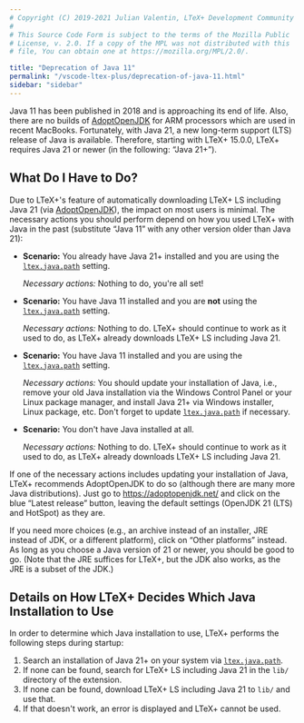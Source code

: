```yaml
---
# Copyright (C) 2019-2021 Julian Valentin, LTeX+ Development Community
#
# This Source Code Form is subject to the terms of the Mozilla Public
# License, v. 2.0. If a copy of the MPL was not distributed with this
# file, You can obtain one at https://mozilla.org/MPL/2.0/.

title: "Deprecation of Java 11"
permalink: "/vscode-ltex-plus/deprecation-of-java-11.html"
sidebar: "sidebar"
---
```


Java 11 has been published in 2018 and is approaching its end of life. Also, there are no builds of [AdoptOpenJDK](https://adoptopenjdk.net/) for ARM processors which are used in recent MacBooks. Fortunately, with Java 21, a new long-term support (LTS) release of Java is available. Therefore, starting with LTeX+ 15.0.0, LTeX+ requires Java 21 or newer (in the following: “Java 21+”).

## What Do I Have to Do?

Due to LTeX+'s feature of automatically downloading LTeX+ LS including Java 21 (via [AdoptOpenJDK](https://adoptopenjdk.net/)), the impact on most users is minimal. The necessary actions you should perform depend on how you used LTeX+ with Java in the past (substitute “Java 11” with any other version older than Java 21):

* **Scenario:** You already have Java 21+ installed and you are using the [`ltex.java.path`](../settings.html#ltexjavapath) setting.

  *Necessary actions:* Nothing to do, you're all set!
  
* **Scenario:** You have Java 11 installed and you are **not** using the [`ltex.java.path`](../settings.html#ltexjavapath) setting.

  *Necessary actions:* Nothing to do. LTeX+ should continue to work as it used to do, as LTeX+ already downloads LTeX+ LS including Java 21.

* **Scenario:** You have Java 11 installed and you are using the [`ltex.java.path`](../settings.html#ltexjavapath) setting.

  *Necessary actions:* You should update your installation of Java, i.e., remove your old Java installation via the Windows Control Panel or your Linux package manager, and install Java 21+ via Windows installer, Linux package, etc. Don't forget to update [`ltex.java.path`](../settings.html#ltexjavapath) if necessary.

* **Scenario:** You don't have Java installed at all.

  *Necessary actions:* Nothing to do. LTeX+ should continue to work as it used to do, as LTeX+ already downloads LTeX+ LS including Java 21.

If one of the necessary actions includes updating your installation of Java, LTeX+ recommends AdoptOpenJDK to do so (although there are many more Java distributions). Just go to <https://adoptopenjdk.net/> and click on the blue “Latest release” button, leaving the default settings (OpenJDK 21 (LTS) and HotSpot) as they are.

If you need more choices (e.g., an archive instead of an installer, JRE instead of JDK, or a different platform), click on “Other platforms” instead. As long as you choose a Java version of 21 or newer, you should be good to go. (Note that the JRE suffices for LTeX+, but the JDK also works, as the JRE is a subset of the JDK.)

## Details on How LTeX+ Decides Which Java Installation to Use

In order to determine which Java installation to use, LTeX+ performs the following steps during startup:

1. Search an installation of Java 21+ on your system via [`ltex.java.path`](../settings.html#ltexjavapath).
2. If none can be found, search for LTeX+ LS including Java 21 in the `lib/` directory of the extension.
3. If none can be found, download LTeX+ LS including Java 21 to `lib/` and use that.
4. If that doesn't work, an error is displayed and LTeX+ cannot be used.
